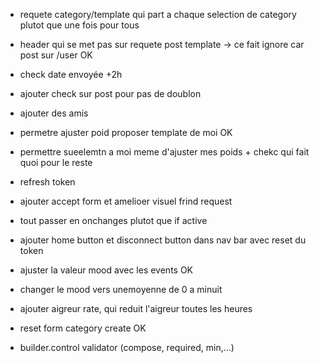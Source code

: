 -   requete category/template qui part a chaque selection de category plutot que une fois pour tous
-   header qui se met pas sur requete post template  -> ce fait ignore car post sur /user  OK
-   check date envoyée +2h
-   ajouter check sur post pour pas de doublon
-   ajouter des amis
-   permetre ajuster poid proposer template de moi OK
-   permettre sueelemtn a moi meme d'ajuster mes poids + chekc qui fait quoi pour le reste
-   refresh token
-   ajouter accept form et amelioer visuel frind request
-    tout passer en onchanges plutot que if active
-   ajouter home button et disconnect button dans nav bar avec reset du token
-   ajuster la valeur mood avec les events  OK
-   changer le mood vers unemoyenne de 0 a minuit
-   ajouter aigreur rate, qui reduit l'aigreur toutes les heures 

-   reset form category create OK

-   builder.control validator (compose, required, min,...)